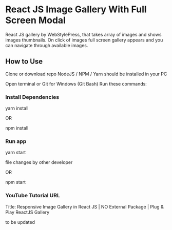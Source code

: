 # React JS Image Gallery With Full Screen Modal

React JS gallery by WebStylePress, that takes array of images and shows images thumbnails. On click of images full screen gallery appears and you can navigate through available images.

## How to Use

Clone or download repo
NodeJS / NPM / Yarn should be installed in your PC

Open terminal or Git for Windows (Git Bash)
Run these commands:

### Install Dependencies

yarn install

OR

npm install

### Run app

yarn start

file changes by other developer

OR

npm start

### YouTube Tutorial URL

Title: Responsive Image Gallery in React JS | NO External Package | Plug & Play ReactJS Gallery

to be updated

